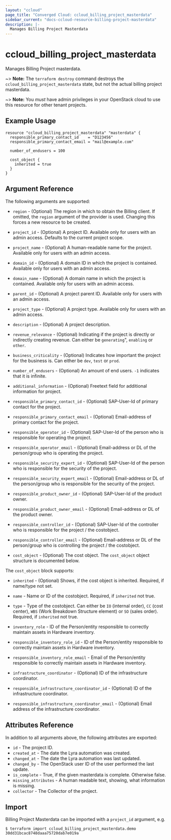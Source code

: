 ```yaml
---
layout: "ccloud"
page_title: "Converged Cloud: ccloud_billing_project_masterdata"
sidebar_current: "docs-ccloud-resource-billing-project-masterdata"
description: |-
  Manages Billing Project Masterdata
---
```


# ccloud\_billing\_project\_masterdata

Manages Billing Project masterdata.

~> **Note:** The `terraform destroy` command destroys the
`ccloud_billing_project_masterdata` state, but not the actual billing project
masterdata.

~> **Note:** You _must_ have admin privileges in your OpenStack cloud to use
this resource for other tenant projects.

## Example Usage

```hcl
resource "ccloud_billing_project_masterdata" "masterdata" {
  responsible_primary_contact_id    = "D123456"
  responsible_primary_contact_email = "mail@example.com"

  number_of_endusers = 100

  cost_object {
    inherited = true
  }
}
```

## Argument Reference

The following arguments are supported:

* `region` - (Optional) The region in which to obtain the Billing client. If
  omitted, the `region` argument of the provider is used. Changing this forces
  a new resource to be created.

* `project_id` - (Optional) A project ID. Available only for users with an
  admin access. Defaults to the current project scope.

* `project_name` - (Optional) A human-readable name for the project. Available
  only for users with an admin access.

* `domain_id` - (Optional) A domain ID in which the project is contained.
  Available only for users with an admin access.

* `domain_name` - (Optional) A domain name in which the project is contained.
  Available only for users with an admin access.

* `parent_id` - (Optional) A project parent ID. Available only for users with
  an admin access.

* `project_type` - (Optional) A project type. Available only for users with an
  admin access.

* `description` - (Optional) A project description.

* `revenue_relevance` - (Optional) Indicating if the project is directly or
  indirectly creating revenue. Can either be `generating`", `enabling` or
  `other`.

* `business_criticality` - (Optional) Indicates how important the project for
  the business is. Can either be `dev`, `test` or `prod`.

* `number_of_endusers` - (Optional) An amount of end users. `-1` indicates that
  it is infinite.

* `additional_information` - (Optional) Freetext field for additional
  information for project.

* `responsible_primary_contact_id` - (Optional) SAP-User-Id of primary contact
  for the project.

* `responsible_primary_contact_email` - (Optional) Email-address of primary
  contact for the project.

* `responsible_operator_id` - (Optional) SAP-User-Id of the person who is
  responsible for operating the project.

* `responsible_operator_email` - (Optional) Email-address or DL of the
  person/group who is operating the project.

* `responsible_security_expert_id` - (Optional) SAP-User-Id of the person who is
  responsible for the security of the project.

* `responsible_security_expert_email` - (Optional) Email-address or DL of the
  person/group who is responsible for the security of the project.

* `responsible_product_owner_id` - (Optional) SAP-User-Id of the product owner.

* `responsible_product_owner_email` - (Optional) Email-address or DL of the
  product owner.

* `responsible_controller_id` - (Optional) SAP-User-Id of the controller who is
  responsible for the project / the costobject.

* `responsible_controller_email` - (Optional) Email-address or DL of the
  person/group who is controlling the project / the costobject.

* `cost_object` - (Optional) The cost object. The `cost_object` object structure
  is documented below.

The `cost_object` block supports:

* `inherited` - (Optional) Shows, if the cost object is inherited. Required, if
  name/type not set.

* `name` - Name or ID of the costobject. Required, if `inherited` not true.

* `type` - Type of the costobject. Can either be `IO` (internal order), `CC`
  (cost center), `WBS` (Work Breakdown Structure element) or `SO` (sales order).
  Required, if `inherited` not true.

* `inventory_role` - ID of the Person/entity responsible to correctly maintain
  assets in Hardware inventory.

* `responsible_inventory_role_id` - ID of the Person/entity responsible to correctly
  maintain assets in Hardware inventory.

* `responsible_inventory_role_email` - Email of the Person/entity responsible to
  correctly maintain assets in Hardware inventory.

* `infrastructure_coordinator` - (Optional) ID of the infrastructure coordinator.

* `responsible_infrastructure_coordinator_id` - (Optional) ID of the infrastructure
  coordinator.

* `responsible_infrastructure_coordinator_email` - (Optional) Email address of the
  infrastructure coordinator.

## Attributes Reference

In addition to all arguments above, the following attributes are exported:

* `id` - The project ID.
* `created_at` - The date the Lyra automation was created.
* `changed_at` - The date the Lyra automation was last updated.
* `changed_by` - The OpenStack user ID of the user performed the last update.
* `is_complete` - True, if the given masterdata is complete. Otherwise false.
* `missing_attributes` - A human readable text, showing, what information is missing.
* `collector` - The Collector of the project.

## Import

Billing Project Masterdata can be imported with a `project_id` argument, e.g.

```
$ terraform import ccloud_billing_project_masterdata.demo 30dd31bcac8748daaa75720dab7e019a
```
